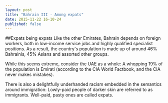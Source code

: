 ```yaml
---
layout: post
title: "Bahrain III - Among expats"
date: 2015-11-22 16-10-24
published: false
---
```





##Expats being expats
Like the other Emirates, Bahrain depends on foreign workers, both in low-income service jobs and highly qualified specialist positions. As a result, the country's population is made up of around 46% Bahrainis, 45% Asians and assorted other groups.

While this seems extreme, consider the UAE as a whole: A whopping 19% of the population is Emirati (according to the CIA World Factbook, and the CIA never makes mistakes).

There is also a delightfully underhanded racism embedded in the semantics around immigration: Lowly-paid people of darker skin are referred to as immigrants. Well-paid, pasty ones are called expats. 